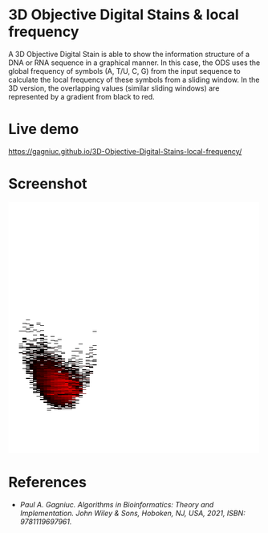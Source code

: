 # 3D Objective Digital Stains &amp; local frequency

A 3D Objective Digital Stain is able to show the information structure of a DNA or RNA sequence in a graphical manner. In this case, the ODS uses the global frequency of symbols  (A, T/U, C, G) from the input sequence to calculate the local frequency of these symbols from a sliding window. In the 3D version, the overlapping values (similar sliding windows) are represented by a gradient from black to red.

# Live demo

https://gagniuc.github.io/3D-Objective-Digital-Stains-local-frequency/

# Screenshot

<kbd><img src="https://github.com/Gagniuc/3D-Objective-Digital-Stains-local-frequency/blob/main/img/3D%20Objective%20Digital%20Stains%20&%20local%20frequency.png?raw=true" /></kbd>

# References

- <i>Paul A. Gagniuc. Algorithms in Bioinformatics: Theory and Implementation. John Wiley & Sons, Hoboken, NJ, USA, 2021, ISBN: 9781119697961.</i>
